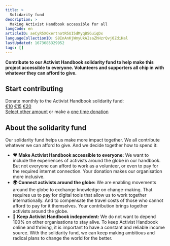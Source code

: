 ```yaml
---
title: >
  Solidarity fund
description: >
  Making Activist Handbook accessible for all
langCode: en
articleID: aeCyR5XOxertnotR5UI5dMyqBSGuiqDx
languageCollectionID: S8InAnKjWmyUkAIsaZhHzrQvj0ZdiHal
lastUpdated: 1673685329952
tags: []
---
```


**Contribute to our Activist Handbook solidarity fund to help make this project accessible to everyone. Volunteers and supporters all chip in with whatever they can afford to give.**

<div><h2>Start contributing</h2><div>Donate monthly to the Activist Handbook solidarity fund:</div><div><a href="https://donorbox.org/activisthandbook?default_interval=m&amp;amount=10" target="_blank">€10</a> <a href="https://donorbox.org/activisthandbook?default_interval=m&amp;amount=15" target="_blank">€15</a> <a href="https://donorbox.org/activisthandbook?default_interval=m&amp;amount=20" target="_blank">€20</a></div><a href="https://donorbox.org/activisthandbook" target="_blank">Select other amount</a> or make a <a href="https://donorbox.org/activisthandbook?default_interval=o" target="_blank">one time donation</a></div>

## About the solidarity fund

Our solidarity fund helps us make more impact together. We all contribute whatever we can afford to give. And we decide together how to spend it:

-   **❤️ Make Activist Handbook accessible to everyone:** We want to include the experiences of activists around the globe in our handbook. But not everyone can afford to work as a volunteer, or even to pay for the required internet connection. Your donation makes our organisation more inclusive.
-   **🌍 Connect activists around the globe:** We are enabling movements around the globe to exchange knowledge on change-making. That requires us to pay for digital tools that allow us to work together internationally. And to compensate the travel costs of those who cannot afford to pay for it themselves. Your contribution brings together activists around the globe.
-   💪 **Keep Activist Handbook independent:** We do not want to depend 100% on other organisations to stay alive. To keep Activist Handbook online and thriving, it is important to have a constant and reliable income source. With the solidarity fund, we can keep making ambitious and radical plans to change the world for the better.